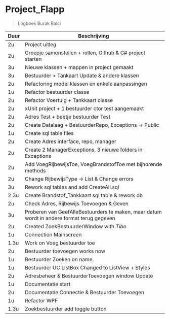 # Project_Flapp

<!-- | \_ | \_| -->

> Logboek Burak Balci

| Duur | Beschrijving                                               |
| ---- | ---------------------------------------------------------- |
| 2u   | Project uitleg                                             |
| 2u   | Groepje samenstellen + rollen, Github & C# project starten |
| 3u   | Nieuwe klassen + mappen in project gemaakt                 |
| 3u   | Bestuurder + Tankaart Update & andere klassen              |
| 2u   | Refactoring model klassen en enkele aanpassingen           |
| 1u   | Refactor bestuurder classe                                 |
| 2u   | Refactor Voertuig + Tankkaart classe                       |
| 2u   | xUnit project + 1 bestuurder ctor test aangemaakt          |
| 2u   | Adres Test + beetje bestuurder Test                        |
| 2u   | Create Datalaag + BestuurderRepo, Exceptions -> Public     |
| 1u   | Create sql table files                                     |
| 2u   | Create Adres interface, repo, manager                      |
| 2u   | Create 2 ManagerExceptions, 3 nieuwe folders in Exceptions |
| 2u   | Add VoegRijbewijsToe, VoegBrandstofToe met bijhorende methods |
| 2u   | Change RijbewijsType -> List<RijbewijsType> & Change errors|
| 3u   | Rework sql tables and add CreateAll.sql                    |
| 2.3u | Create Brandstof_Tankkaart sql table & rework db           |
| 2u   | Check Adres, Rijbewijs Toevoegen & Geven                   |
| 3u   | Proberen van GeefAlleBestuurders te maken, maar datum wordt in andere format terug gegeven |
| 2u   | Created ZoekBestuurderWindow with *Tibo*                   |
| 1u   | Connection Mainscreen                                      |
| 1.3u | Work on Voeg bestuurder toe                                |
| 2u   | Bestuurder toevoegen works now                             |
| 1u   | Bestuurder Zoeken on name.                                 |
| 1u   | Bestuurder UC ListBox Changed to ListView + Styles         |
| 2u   | Adresbeheer & BestuurderToevoegen window Update            |
| 1u   | Documentatie start                                         |
| 2u   | Documentatie Connectie & Bestuurder Toevoegen              |
| 1u   | Refactor WPF                                               |
| 1.3u | Zoekbestuurder add toggle button                         |





